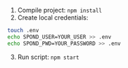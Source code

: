 1. Compile project: `npm install`
2. Create local credentials:
```bash
touch .env
echo SPOND_USER=YOUR_USER >> .env
echo SPOND_PWD=YOUR_PASSWORD >> .env
```
3. Run script: `npm start`